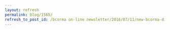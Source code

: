 ```yaml
---
layout: refresh
permalink: blog/1565/
refresh_to_post_id: /bcorma on-line newsletter/2016/07/11/new-bcorma-dirt-bike-trail-maps-available
---
```

